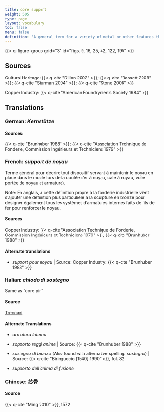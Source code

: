 ```yaml
---
title: core support
weight: 505
type: page
layout: vocabulary
toc: false
menu: false
definition: 'A general term for a variety of metal or other features that reinforce or support the core during the casting process. This term is used in different ways depending on the context. In industry, it is applied to metal inserts or spacers that hold the core in place during the pour; therefore, %%core pins%%, %%chaplets%%, and %%mold extensions%% are examples of core supports. In cultural contexts, the term is applied to internal wires or rods that help strengthen the core during assembly of the casting model and/or during the pour. Generally reserved for smaller wires in projecting limbs, or wires and rods used to strengthen joints between separately molded wax sections in the indirect lost-wax process. For clarity, when the second definition is intended, the term “internal core support” should be used.'
---
```


{{< q-figure-group grid="3" id="figs. 9, 16, 25, 42, 122, 195" >}}

## Sources

Cultural Heritage: {{< q-cite "Dillon 2002" >}}; {{< q-cite "Bassett 2008" >}}; {{< q-cite "Sturman 2004" >}}; {{< q-cite "Stone 2008" >}}

Copper Industry: {{< q-cite "American Foundrymen’s Society 1984" >}}

## Translations

<div class="accordion">

### **German**: *Kernstütze*

#### Sources:

{{< q-cite "Brunhuber 1988" >}}; {{< q-cite "Association Technique de Fonderie, Commission Ingénieurs et Techniciens 1979" >}}

### **French**: *support de noyau*

Terme général pour décrire tout dispositif servant à maintenir le noyau en place dans le moule lors de la coulée (fer à noyau, cale à noyau, voire portée de noyau et armature).

<div class="backmatter">
Note: En anglais, à cette définition propre à la fonderie industrielle vient s’ajouter une définition plus particulière à la sculpture en bronze pour désigner également tous les systèmes d’armatures internes faits de fils de fer pour renforcer le noyau.
</div>

#### Sources

Copper Industry: {{< q-cite "Association Technique de Fonderie, Commission Ingénieurs et Techniciens 1979" >}}; {{< q-cite "Brunhuber 1988" >}}

#### Alternate translations

- *support pour noyau* | Source: Copper Industry: {{< q-cite "Brunhuber 1988" >}}

### **Italian**: *chiodo di sostegno*

Same as “core pin”

#### Source

[Treccani](https://www.treccani.it/enciclopedia/fusione_%28Enciclopedia-Italiana%29/)

#### Alternate Translations

- *armatura interna*

- *sopporto reggi anime* | Source: {{< q-cite "Brunhuber 1988" >}}

- *sostegno di bronzo* (Also found with alternative spelling: *sustegno*) | Source: {{< q-cite "Biringuccio [1540] 1990" >}}, fol. 82

- *supporto dell'anima di fusione*

### **Chinese**: 芯骨

#### Source

{{< q-cite "Ming 2010" >}}, 1572

</div>
